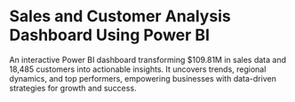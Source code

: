 # Sales and Customer Analysis Dashboard Using Power BI
An interactive Power BI dashboard transforming $109.81M in sales data and 18,485 customers into actionable insights. It uncovers trends, regional dynamics, and top performers, empowering businesses with data-driven strategies for growth and success.
